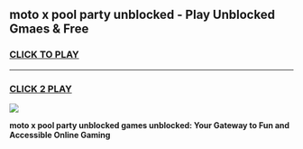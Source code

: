 
## moto x pool party unblocked - Play Unblocked Gmaes & Free
<h3>
<a href="https://news.freeplayer.one?title=moto_x_pool_party_unblocked&ref=23F">CLICK TO PLAY</a></h3>
<hr>

<h3>
<a href="https://news.freeplayer.one?title=moto_x_pool_party_unblocked&ref=23F">CLICK 2 PLAY</a>
  
</h3>

<a href="https://news.freeplayer.one?title=moto_x_pool_party_unblocked&ref=23F/"><img src="https://clearcache.store/games.png"></a>


**moto x pool party unblocked games unblocked: Your Gateway to Fun and Accessible Online Gaming**
